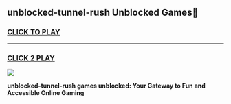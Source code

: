 
## unblocked-tunnel-rush Unblocked Games👋
<h3>
<a href="https://news.freeplayer.one?title=unblocked-tunnel-rush&ref=16F">CLICK TO PLAY</a></h3>
<hr>

<h3>
<a href="https://news.freeplayer.one?title=unblocked-tunnel-rush&ref=16F">CLICK 2 PLAY</a>
  
</h3>

<a href="https://news.freeplayer.one?title=unblocked-tunnel-rush&ref=16F/"><img src="https://clearcache.store/games.png"></a>


**unblocked-tunnel-rush games unblocked: Your Gateway to Fun and Accessible Online Gaming**
